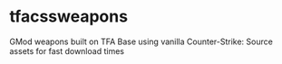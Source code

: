# tfacssweapons
GMod weapons built on TFA Base using vanilla Counter-Strike: Source assets for fast download times
